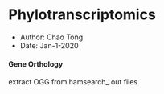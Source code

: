 # Phylotranscriptomics

- Author: Chao Tong
- Date: Jan-1-2020


#### Gene Orthology

extract OGG from hamsearch_<species>.out files
